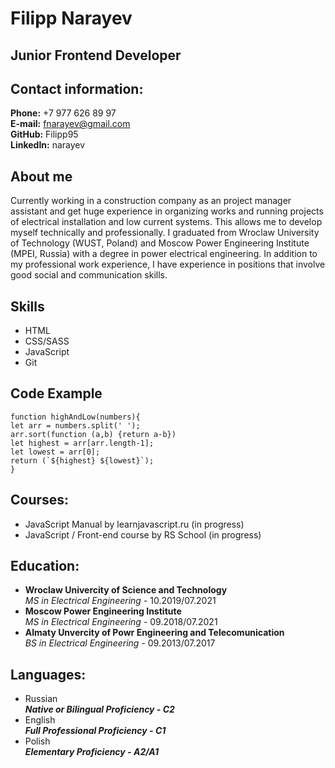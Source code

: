 # Filipp Narayev

## Junior Frontend Developer

## Contact information:

**Phone:** +7 977 626 89 97  
**E-mail:** fnarayev@gmail.com  
**GitHub:** Filipp95  
**LinkedIn:** narayev  

## About me

Currently working in a construction company as an project manager assistant and get huge experience in organizing works and running projects of electrical installation and low current systems. This allows me to develop myself technically and professionally.
I graduated from Wroclaw University of Technology (WUST, Poland) and Moscow Power Engineering Institute (MPEI, Russia) with a degree in power electrical engineering.
In addition to my professional work experience, I have experience in positions that involve good social and communication skills.

## Skills

* HTML
* CSS/SASS
* JavaScript
* Git

## Code Example

``` 
function highAndLow(numbers){
let arr = numbers.split(' ');
arr.sort(function (a,b) {return a-b})
let highest = arr[arr.length-1];
let lowest = arr[0];
return (`${highest} ${lowest}`);
}
```

## Courses:

* JavaScript Manual by learnjavascript.ru (in progress)
* JavaScript / Front-end course by RS School (in progress)

## Education:

* **Wroclaw Univercity of Science and Technology**  
    *MS in Electrical Engineering* - 10.2019/07.2021
* **Moscow Power Engineering Institute**  
    *MS in Electrical Engineering* - 09.2018/07.2021
* **Almaty Unvercity of Powr Engineering and Telecomunication**  
    *BS in Electrical Engineering* - 09.2013/07.2017
     
## Languages:

* Russian  
    ***Native or Bilingual Proficiency - C2*** 
* English  
    ***Full Professional Proficiency - C1***
* Polish  
    ***Elementary Proficiency - A2/A1***